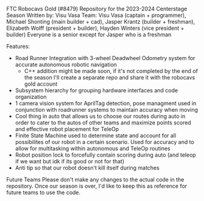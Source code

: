 FTC Robocavs Gold (#8479) Repository for the 2023-2024 Centerstage Season
Written by: Visu Vasa
Team: Visu Vasa (captain + programmer), Michael Shonting (main builder + cad), Jasper Krantz (builder + freshman), Elizabeth Wolff (president + builder), Hayden Winters (vice president + builder)
Everyone is a senior except for Jasper who is a freshman 

Features:
- Road Runner Integration with 3-wheel Deadwheel Odometry system for accurate autonomous robotic navigation
	- C++ addition might be made soon, if it's not completed by the end of the season I'll create a separate repo and share it with the robocavs gold account
- Subsystem hierarchy for grouping hardware interfaces and code organization
- 1 camera vision system for AprilTag detection, pose managment used in conjunction with roadrunner systems to maintain accuracy when moving
- Cool thing in auto that allows us to choose our routes during auto in order to cater to the autos of other teams and maximize points scored and effective robot placement for TeleOp
- Finite State Machine used to determine state and account for all possibilites of our robot in a certain scenario. Used for accuracy and to allow for multitasking within autonomous and TeleOp routines
- Robot position lock to forcefully contain scoring during auto (and teleop if we want but idk if its good or not for that)
- Anti tip so that our robot doesn't kill itself during matches 

Future Teams
Please don't make any changes to the actual code in the repository. Once our season is over, I'd like to keep this as reference for future teams to use the code.

